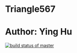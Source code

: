 # Triangle567
# Author: Ying Hu
[![build status of master](https://travis-ci.org/tsmith567/Triangle567.svg?branch=master)](https://travis-ci.org/tsmith567/Triangle567)

